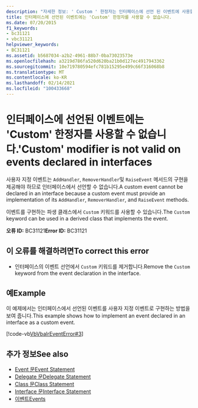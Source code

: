 ```yaml
---
description: "자세한 정보: ' Custom ' 한정자는 인터페이스에 선언 된 이벤트에 사용할 수 없습니다."
title: 인터페이스에 선언된 이벤트에는 'Custom' 한정자를 사용할 수 없습니다.
ms.date: 07/20/2015
f1_keywords:
- bc31121
- vbc31121
helpviewer_keywords:
- BC31121
ms.assetid: b5687034-a2b2-4961-88b7-0ba73023573e
ms.openlocfilehash: a3219d786fa520d620ba21b0d127ec4917943362
ms.sourcegitcommit: 10e719780594efc781b15295e499c66f316068b8
ms.translationtype: MT
ms.contentlocale: ko-KR
ms.lasthandoff: 02/14/2021
ms.locfileid: "100433668"
---
```

# <a name="custom-modifier-is-not-valid-on-events-declared-in-interfaces"></a><span data-ttu-id="cabd2-103">인터페이스에 선언된 이벤트에는 'Custom' 한정자를 사용할 수 없습니다.</span><span class="sxs-lookup"><span data-stu-id="cabd2-103">'Custom' modifier is not valid on events declared in interfaces</span></span>

<span data-ttu-id="cabd2-104">사용자 지정 이벤트는 `AddHandler`, `RemoverHandler`및 `RaiseEvent` 메서드의 구현을 제공해야 하므로 인터페이스에서 선언할 수 없습니다.</span><span class="sxs-lookup"><span data-stu-id="cabd2-104">A custom event cannot be declared in an interface because a custom event must provide an implementation of its `AddHandler`, `RemoverHandler`, and `RaiseEvent` methods.</span></span>  
  
 <span data-ttu-id="cabd2-105">이벤트를 구현하는 파생 클래스에서 `Custom` 키워드를 사용할 수 있습니다.</span><span class="sxs-lookup"><span data-stu-id="cabd2-105">The `Custom` keyword can be used in a derived class that implements the event.</span></span>  
  
 <span data-ttu-id="cabd2-106">**오류 ID:** BC31121</span><span class="sxs-lookup"><span data-stu-id="cabd2-106">**Error ID:** BC31121</span></span>  
  
## <a name="to-correct-this-error"></a><span data-ttu-id="cabd2-107">이 오류를 해결하려면</span><span class="sxs-lookup"><span data-stu-id="cabd2-107">To correct this error</span></span>  
  
- <span data-ttu-id="cabd2-108">인터페이스의 이벤트 선언에서 `Custom` 키워드를 제거합니다.</span><span class="sxs-lookup"><span data-stu-id="cabd2-108">Remove the `Custom` keyword from the event declaration in the interface.</span></span>  
  
## <a name="example"></a><span data-ttu-id="cabd2-109">예</span><span class="sxs-lookup"><span data-stu-id="cabd2-109">Example</span></span>  

 <span data-ttu-id="cabd2-110">이 예제에서는 인터페이스에서 선언된 이벤트를 사용자 지정 이벤트로 구현하는 방법을 보여 줍니다.</span><span class="sxs-lookup"><span data-stu-id="cabd2-110">This example shows how to implement an event declared in an interface as a custom event.</span></span>  
  
 [!code-vb[VbVbalrEventError#3](~/samples/snippets/visualbasic/VS_Snippets_VBCSharp/VbVbalrEventError/VB/VbVbalrEventError.vb#3)]  
  
## <a name="see-also"></a><span data-ttu-id="cabd2-111">추가 정보</span><span class="sxs-lookup"><span data-stu-id="cabd2-111">See also</span></span>

- [<span data-ttu-id="cabd2-112">Event 문</span><span class="sxs-lookup"><span data-stu-id="cabd2-112">Event Statement</span></span>](../language-reference/statements/event-statement.md)
- [<span data-ttu-id="cabd2-113">Delegate 문</span><span class="sxs-lookup"><span data-stu-id="cabd2-113">Delegate Statement</span></span>](../language-reference/statements/delegate-statement.md)
- [<span data-ttu-id="cabd2-114">Class 문</span><span class="sxs-lookup"><span data-stu-id="cabd2-114">Class Statement</span></span>](../language-reference/statements/class-statement.md)
- [<span data-ttu-id="cabd2-115">Interface 문</span><span class="sxs-lookup"><span data-stu-id="cabd2-115">Interface Statement</span></span>](../language-reference/statements/interface-statement.md)
- [<span data-ttu-id="cabd2-116">이벤트</span><span class="sxs-lookup"><span data-stu-id="cabd2-116">Events</span></span>](../programming-guide/language-features/events/index.md)
